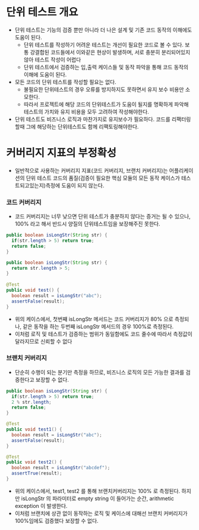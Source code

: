 # 단위 테스트 개요
* 단위 테스트는 기능의 검증 뿐만 아니라 더 나은 설계 및 기존 코드 동작의 이해에도 도움이 된다.
  * 단위 테스트를 작성하기 어려운 테스트는 개선이 필요한 코드로 볼 수 있다. 보통 강결합된 코드들에서 이와같은 현상이 발생하며, 서로 충분히 분리되어있지 않아 테스트 작성이 어렵다
  * 단위 테스트에서 검증하는 입,출력 케이스들 및 동작 파악을 통해 코드 동작의 이해에 도움이 된다.
* 모든 코드의 단위 테스트를 작성할 필요는 없다.
  * 불필요한 단위테스트의 경우 오류를 방지하지도 못하면서 유지 보수 비용만 소모한다.
  * 따라서 프로젝트에 해당 코드의 단위테스트가 도움이 될지를 명확하게 파악해 테스트의 가치와 유지 비용을 모두 고려하여 작성해야한다.
* 단위 테스트도 비즈니스 로직과 마찬가지로 유지보수가 필요하다. 코드를 리팩터링할때 그에 해당하는 단위테스트도 함께 리팩토링해야한다.

# 커버리지 지표의 부정확성
* 일반적으로 사용하는 커버리지 지표(코드 커버리지, 브랜치 커버리지)는 어플리케이션의 단위 테스트 코드의 품질(검증이 필요한 핵심 모듈의 모든 동작 케이스가 테스트되고있는지)측정에 도움이 되지 않는다.

### 코드 커버리지
* 코드 커버리지는 너무 낮으면 단위 테스트가 충분하지 않다는 증거는 될 수 있으나, 100% 라고 해서 반드시 양질의 단위테스트임을 보장해주진 못한다.
```java
public boolean isLongStr(String str) {
  if(str.length > 5) return true;
  return false;
}

public boolean isLongStr(String str) {
  return str.length > 5;
}
        
@Test
public void test() {
  boolean result = isLongStr("abc");
  assertFalse(result);
}
```
* 위의 케이스에서, 첫번쨰 isLongStr 메서드는 코드 커버리지가 80% 으로 측정되나, 같은 동작을 하는 두번째 isLongStr 메서드의 경우 100%로 측정된다.
* 이처럼 로직 및 테스트가 검증하는 범위가 동일함에도 코드 줄수에 따라서 측정값이 달라지므로 신뢰할 수 없다 

### 브랜치 커버리지
* 단순히 수행이 되는 분기만 측정을 하므로, 비즈니스 로직의 모든 가능한 결과를 검증한다고 보장할 수 없다.
```java
public boolean isLongStr(String str) {
  if(str.length > 5) return true;
  2 % str.length;
  return false;
}

@Test
public void test1() {
  boolean result = isLongStr("abc");
  assertFalse(result);
}

@Test
public void test2() {
  boolean result = isLongStr("abcdef");
  assertTrue(result);
}         
```
* 위의 케이스에서, test1, test2 를 통해 브랜치커버리지는 100% 로 측정된다. 하지만 isLongStr 의 파라미터로 empty string 이 들어가는 순간, arithmetic exception 이 발생한다.
* 이처럼 브랜치에 상관 없이 동작하는 로직 및 케이스에 대해선 브랜치 커버리지가 100%임에도 검증했다 보장할 수 없다.